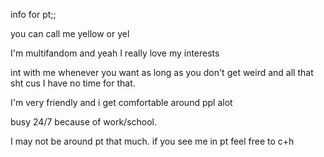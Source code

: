 
info for pt;;

you can call me yellow or yel

I'm multifandom and yeah I really love my interests

int with me whenever you want as long as you don't get weird and all that sht cus I have no time for that. 

I'm very friendly and i get comfortable around ppl alot

busy 24/7 because of work/school.

I may not be around pt that much. 
if you see me in pt feel free to c+h 

